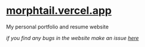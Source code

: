 # [morphtail.vercel.app](https://morphtail.vercel.app)

My personal portfolio and resume website

<em>if you find any bugs in the website make an issue [here](https://github.com/m0rphtail/website/issues)</em>


